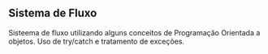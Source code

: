 ## Sistema de Fluxo

Sisteema de fluxo utilizando alguns conceitos de Programação Orientada a objetos. 
Uso de try/catch e tratamento de exceções. 